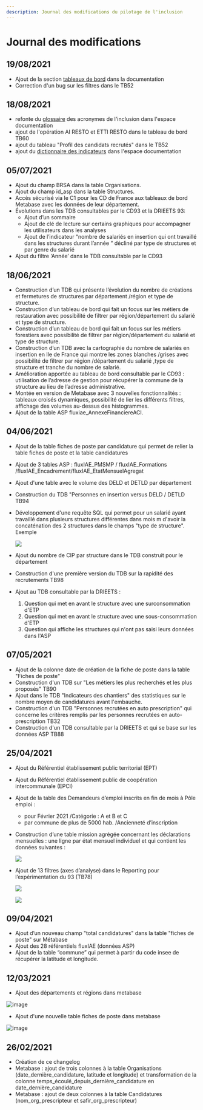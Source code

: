 ```yaml
---
description: Journal des modifications du pilotage de l'inclusion
---
```


# Journal des modifications

## 19/08/2021

* Ajout de la section [tableaux de bord](les-tableaux-de-bord-disponibles.md) dans la documentation
* Correction d'un bug sur les filtres dans le TB52

## 18/08/2021

* refonte du [glossaire](../glossaire-inclusion.md) des acronymes de l'inclusion dans l'espace documentation
* ajout de l'opération AI RESTO et ETTI RESTO dans le tableau de bord TB60
* ajout du tableau "Profil des candidats recrutés" dans le TB52
* ajout du [dictionnaire des indicateurs](dictionnaire-des-indicateurs.md) dans l'espace documentation

## 05/07/2021

* Ajout du champ BRSA dans la table Organisations.
* Ajout du champ id\_asp dans la table Structures.
* Accès sécurisé via le C1  pour les CD de France aux tableaux de bord Metabase avec les  données de leur département.
* Évolutions dans les TDB consultables  par le CD93 et la DRIEETS 93:
  * Ajout d’un sommaire
  *  Ajout de clé de lecture sur certains graphiques pour accompagner les utilisateurs dans les analyses
  * Ajout de l’indicateur  “nombre de salariés en insertion qui ont travaillé dans les structures durant l’année “  décliné par type de structures et par genre du salarié
* Ajout du filtre ‘Année’ dans le TDB consultable par le CD93

## 18/06/2021

* Construction d’un TDB qui présente l’évolution du nombre de créations et fermetures de structures par département /région et type de structure.
* Construction d’un tableau de bord qui fait un focus sur les métiers de restauration avec possibilité de filtrer par région/département du salarié et type de structure.
* Construction d’un tableau de bord qui fait un focus sur les métiers forestiers avec possibilité de filtrer par région/département du salarié et type de structure.
* Construction d’un TDB avec la  cartographie  du nombre de salariés en insertion en Ile de France  qui montre les zones blanches /grises avec possibilité de filtrer par région /département du salarié ,type de structure et tranche du nombre de salarié. 
*  Amélioration apportée au tableau de bord consultable par le CD93 : utilisation de l’adresse de gestion pour récupérer la commune de la structure  au lieu de l’adresse administrative. 
* Montée en version de Metabase avec 3 nouvelles fonctionnalités : tableaux croisés dynamiques, possibilité de lier les différents filtres, affichage des volumes au-dessus des histogrammes.
* Ajout de la table ASP  fluxiae\_AnnexeFinanciereACI.

## 04/06/2021

* Ajout de la table fiches de poste par candidature qui permet de relier la table fiches de poste et la table candidatures 
* Ajout de 3 tables ASP : fluxIAE\_PMSMP / fluxIAE\_Formations  /fluxIAE\_Encadrement/fluxIAE\_EtatMensuelAgregat
* Ajout d'une table avec le volume des DELD et DETLD par département
* Construction du TDB "Personnes en insertion versus DELD / DETLD TB94
* Développement d'une requête SQL qui permet pour un salarié ayant travaillé dans plusieurs structures différentes dans mois m d'avoir la concaténation des 2 structures dans le champs "type de structure". Exemple

  ![](https://lh5.googleusercontent.com/oGK3mY3OT08P0s077RwrRoXq9x-xWbjOQR7duuWnG89UtCIlWypyJyCI_jHrECZfQ9tryBgDJGSuFLDpuybIDogYbrSEFwRXe5ysD5-zLxm36CpsTXeVa4w)

* Ajout du nombre de CIP par structure dans le TDB construit pour le département
* Construction d'une première version du TDB sur la rapidité des recrutements TB98
* Ajout au TDB consultable par la DRIEETS :
  1. Question qui met en avant le structure avec une surconsommation d'ETP
  2. Question qui met en avant le structure avec une sous-consommation d'ETP
  3. Question qui affiche les structures qui n'ont pas saisi leurs données dans l'ASP

## 07/05/2021

* Ajout de la colonne date de création de la fiche de poste dans la table "Fiches de poste"
* Construction  d'un TDB sur "Les métiers les plus recherchés et les plus proposés" TB90
* Ajout dans le TDB "Indicateurs des chantiers" des statistiques sur le nombre moyen de candidatures avant l'embauche.
* Construction d'un TDB "Personnes recrutées en auto prescription" qui concerne les critères remplis par les personnes recrutées en auto-prescription TB32
* Construction d'un TDB consultable par la DRIEETS et qui se base sur les données ASP TB88

## 25/04/2021

* Ajout du Référentiel établissement public territorial  \(EPT\)
* Ajout du Référentiel établissement public de coopération intercommunale \(EPCI\)
* Ajout de la  table des Demandeurs d’emploi inscrits en fin de mois à Pôle emploi :
  * pour Février 2021  /Catégorie : A et B et C
  * par commune de plus de 5000 hab. /Ancienneté d’inscription 
* Construction d’une table mission agrégée concernant les déclarations mensuelles : une ligne par état mensuel individuel et qui contient les données suivantes :

  ![](https://lh3.googleusercontent.com/75CFuee7Zv7UK0mjsV_TEIafxYHoTPcP_r_gJX5rZzrEk0uoII0eNStw3sA4IHcYWrvinXOe1RfTHD_-2JrZKXBU0ISMcG8q9XJENhvm2wjTwNZNnbLSeXw)

* Ajout de 13 filtres \(axes d’analyse\) dans le Reporting pour l’expérimentation du 93 \(TB78\)

  ![](https://lh6.googleusercontent.com/A-iIY9a4zXJ3hnIJCkobVICxw2s8AB2l92w-NZzmaNIXu7exCj-5uECsoFhgV0MY17RyUeC_Yr_DMO62d3mRy7uOLIybZKPdcFF63dfNsTj2qSzBpKDAKH4)

  ![](https://lh6.googleusercontent.com/zrTjWPP4cHyBaWe0j4PyEOFv1-KKv33Ta-23FbHrFkLY-8PPB2Tx6SmXiWFFvLJAqn2LWvMzEuCNgPMDQtkvZ7kmX2DbPZK0mt8XwQokTRsDjq5_XJBMY9U)

## 09/04/2021

* Ajout d’un nouveau champ "total candidatures" dans la table "fiches de poste" sur Métabase
* Ajout des 28 référentiels fluxIAE \(données ASP\)
* Ajout de la table “commune” qui permet à partir du  code insee de récupérer la latitude et longitude.

## 12/03/2021



* Ajout des départements et régions dans metabase

![image](https://lh6.googleusercontent.com/8_PZB6gDzxiXxObFQSFmn4agDTUcffIXAc_2S-FAHI-3wb5mD08wrguoWZqAKFEHbVgz9LjX6HlqmI3Iyo3I0_hGMrK86eThJ_UOy9FFbn2LiG9u2pGmzeU)

* Ajout d'une nouvelle table fiches de poste dans metabase

![image](https://lh6.googleusercontent.com/yqfpEwrwj9jpoiVkvBwuPXM28bEOtBloPq4k0uvfmLGU4CA9IOzU6lN-uBXhmxEH-Zl9f7PpNMmuoE96kPjIgSwn267Vtu47n-8yQMf3nNaNpBvo-TDobOA)

## 26/02/2021

* Création de ce changelog
* Metabase : ajout de trois colonnes à la table Organisations \(date\_dernière\_candidature, latitude et longitude\) et transformation de la colonne temps\_écoulé\_depuis\_dernière\_candidature en date\_dernière\_candidature
* Metabase : ajout de deux colonnes à la table Candidatures \(nom\_org\_prescripteur et safir\_org\_prescripteur\)

